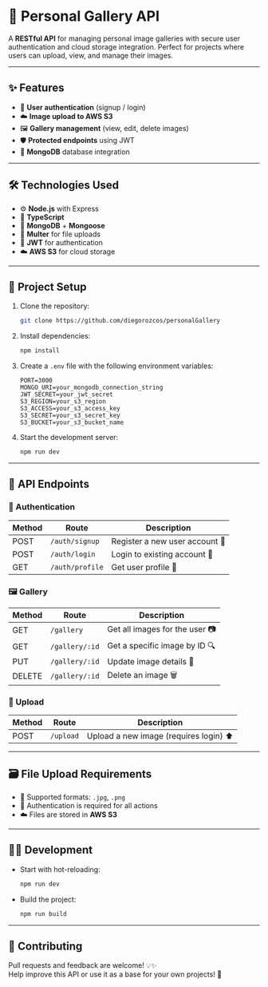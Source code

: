 # 📸 Personal Gallery API

A **RESTful API** for managing personal image galleries with secure user authentication and cloud storage integration. Perfect for projects where users can upload, view, and manage their images.

---

## ✨ Features

- 🔐 **User authentication** (signup / login)
- ☁️ **Image upload to AWS S3**
- 🖼️ **Gallery management** (view, edit, delete images)
- 🛡️ **Protected endpoints** using JWT
- 📄 **MongoDB** database integration

---

## 🛠️ Technologies Used

- ⚙️ **Node.js** with Express
- 🗾 **TypeScript**
- 🍃 **MongoDB** + **Mongoose**
- 🧰 **Multer** for file uploads
- 🔐 **JWT** for authentication
- ☁️ **AWS S3** for cloud storage

---

## 🚀 Project Setup

1. Clone the repository:
   ```bash
   git clone https://github.com/diegorozcos/personalGallery
   ```

2. Install dependencies:
   ```bash
   npm install
   ```

3. Create a `.env` file with the following environment variables:
   ```env
   PORT=3000
   MONGO_URI=your_mongodb_connection_string
   JWT_SECRET=your_jwt_secret
   S3_REGION=your_s3_region
   S3_ACCESS=your_s3_access_key
   S3_SECRET=your_s3_secret_key
   S3_BUCKET=your_s3_bucket_name
   ```

4. Start the development server:
   ```bash
   npm run dev
   ```

---

## 📱 API Endpoints

### 🔐 Authentication
| Method | Route            | Description                     |
|--------|------------------|---------------------------------|
| POST   | `/auth/signup`   | Register a new user account 📝 |
| POST   | `/auth/login`    | Login to existing account 🔑 |
| GET    | `/auth/profile`  | Get user profile 👤             |

### 🖼️ Gallery
| Method | Route             | Description                          |
|--------|-------------------|--------------------------------------|
| GET    | `/gallery`        | Get all images for the user 📷     |
| GET    | `/gallery/:id`    | Get a specific image by ID 🔍      |
| PUT    | `/gallery/:id`    | Update image details 📝           |
| DELETE | `/gallery/:id`    | Delete an image 🗑️              |

### 📄 Upload
| Method | Route       | Description                                        |
|--------|-------------|----------------------------------------------------|
| POST   | `/upload`   | Upload a new image (requires login) ⬆️         |

---

## 🗃️ File Upload Requirements

- 📁 Supported formats: `.jpg`, `.png`
- 🔐 Authentication is required for all actions
- ☁️ Files are stored in **AWS S3**

---

## 👨‍💼 Development

- Start with hot-reloading:
  ```bash
  npm run dev
  ```

- Build the project:
  ```bash
  npm run build
  ```

---

## 📨 Contributing

Pull requests and feedback are welcome! 💡✨  
Help improve this API or use it as a base for your own projects! 🚀